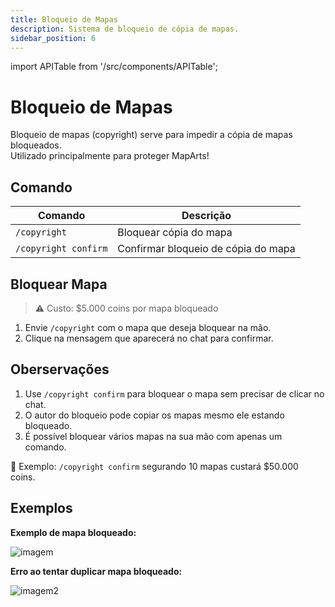 ```yaml
---
title: Bloqueio de Mapas
description: Sistema de bloqueio de cópia de mapas.
sidebar_position: 6
---
```


import APITable from '/src/components/APITable';

# Bloqueio de Mapas

Bloqueio de mapas (copyright) serve para impedir a cópia de mapas bloqueados.  
Utilizado principalmente para proteger MapArts!

## Comando

<APITable>

| Comando | Descrição |
| ------- | --------- |
| `/copyright` | Bloquear cópia do mapa |
| `/copyright confirm` | Confirmar bloqueio de cópia do mapa | 

</APITable>

## Bloquear Mapa

> ⚠️ Custo: $5.000 coins por mapa bloqueado

1. Envie `/copyright` com o mapa que deseja bloquear na mão.
2. Clique na mensagem que aparecerá no chat para confirmar.

## Oberservações

1. Use `/copyright confirm` para bloquear o mapa sem precisar de clicar no chat.
2. O autor do bloqueio pode copiar os mapas mesmo ele estando bloqueado.
3. É possível bloquear vários mapas na sua mão com apenas um comando.

🎯 Exemplo: `/copyright confirm` segurando 10 mapas custará $50.000 coins.

## Exemplos

**Exemplo de mapa bloqueado:**

![imagem](https://i.imgur.com/ilFyA0N.png)

**Erro ao tentar duplicar mapa bloqueado:**

![imagem2](https://i.imgur.com/x4Zs4a4.png)